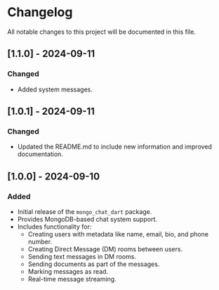# Changelog

All notable changes to this project will be documented in this file.

## [1.1.0] - 2024-09-11
### Changed
- Added system messages.

## [1.0.1] - 2024-09-11
### Changed
- Updated the README.md to include new information and improved documentation.

## [1.0.0] - 2024-09-10
### Added
- Initial release of the `mongo_chat_dart` package.
- Provides MongoDB-based chat system support.
- Includes functionality for:
  - Creating users with metadata like name, email, bio, and phone number.
  - Creating Direct Message (DM) rooms between users.
  - Sending text messages in DM rooms.
  - Sending documents as part of the messages.
  - Marking messages as read.
  - Real-time message streaming.

